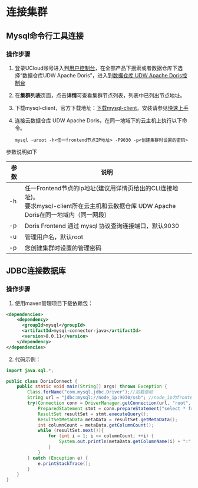 # 连接集群

## Mysql命令行工具连接

### 操作步骤

  1. 登录UCloud账号进入到[用户控制台](https://passport.ucloud.cn/#login)，在全部产品下搜索或者数据仓库下选择“数据仓库UDW Apache Doris”，进入到[数据仓库 UDW Apache Doris控制台](https://console.ucloud.cn/udw/doris)

  2. 在**集群列表**页面，点击**详情**可查看集群节点列表，列表中已列出节点地址。

  3. 下载mysql-client，官方下载地址：[下载mysql-client](https://dev.mysql.com/downloads/mysql/)。安装请参见[快速上手](/udoris/gettingstart)

  4. 连接云数据仓库 UDW Apache Doris，在同一地域下的云主机上执行以下命令。

     ```
     mysql -uroot -h<任一frontend节点IP地址> -P9030 -p<创建集群时设置的密码>
     ```

参数说明如下

| 参数 | 说明                                                         |
| ---- | ------------------------------------------------------------ |
| -h   | 任一Frontend节点的ip地址(建议用详情页给出的CLI连接地址)。<br />要求mysql-client所在云主机和云数据仓库 UDW Apache Doris在同一地域内（同一网段） |
| -p   | Doris Frontend 通过 mysql 协议查询连接端口，默认9030         |
| -u   | 管理用户名，默认root                                         |
| -p   | 您创建集群时设置的管理密码                                   |

## JDBC连接数据库

### 操作步骤

1. 使用maven管理项目下载依赖包：

```xml
<dependencies>
    <dependency>
      <groupId>mysql</groupId>
      <artifactId>mysql-connector-java</artifactId>
      <version>8.0.11</version>
    </dependency>
</dependencies>
```

2. 代码示例：

```java
import java.sql.*;

public class DorisConnect {
    public static void main(String[] args) throws Exception {
        Class.forName("com.mysql.jdbc.Driver");//加载驱动
        String url = "jdbc:mysql://node_ip:9030/ssb"; //node_ip为frontend节点的ip
        try(Connection conn = DriverManager.getConnection(url, "root", password)){//password是登陆集群的密码
            PreparedStatement stmt = conn.prepareStatement("select * from ssb.lineorder");
            ResultSet resultSet = stmt.executeQuery();
            ResultSetMetaData metaData = resultSet.getMetaData();
            int columnCount = metaData.getColumnCount();
            while (resultSet.next()){
                for (int i = 1; i <= columnCount; ++i) {
                    System.out.println(metaData.getColumnName(i) + ":" + resultSet.getString(i));
                }
            }
        } catch (Exception e) {
            e.printStackTrace();
        }
    }
}
```

